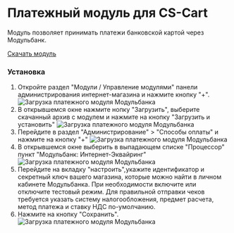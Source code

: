 # Платежный модуль для CS-Cart

Модуль позволяет принимать платежи банковской картой через Модульбанк.

[Скачать модуль](https://github.com/modulbank-pay/modulbank-cscart/releases/download/v1.0.0/modulbank_cscart_1.0.0.zip)

### Установка

1. Откройте раздел "Модули / Управление модулями" панели администрирования интернет-магазина и нажмите кнопку "+".
![Загрузка платежного модуля Модульбанка](https://modulbank-pay.github.io/screenshots/cscart/1.png)
2. В открывшемся окне нажмите нопку "Загрузить", выберите скачанный архив с модулем и нажмите на кнопку "Загрузить и установить"
![Загрузка платежного модуля Модульбанка](https://modulbank-pay.github.io/screenshots/cscart/2.png)
3. Перейдите в раздел "Администрирование" > "Способы оплаты" и нажмите на кнопку "+"
![Загрузка платежного модуля Модульбанка](https://modulbank-pay.github.io/screenshots/cscart/3.png)
4. В открывшемся окне выберить в выпадающем списке "Процессор" пункт "Модульбанк: Интернет-Эквайринг"
![Загрузка платежного модуля Модульбанка](https://modulbank-pay.github.io/screenshots/cscart/4.png)
5. Перейдите на вкладку "настроить",укажите идентификатор и секретный ключ вашего магазина, которые можно найти в личном кабинете Модульбанка. При необходимости включите или отключите тестовый режим.
Для правильной отправки чеков требуется указать систему налогообложения, предмет расчета, метод платежа и ставку НДС по-умолчанию.
6. Нажмите на кнопку "Сохранить".
![Загрузка платежного модуля Модульбанка](https://modulbank-pay.github.io/screenshots/cscart/5.png)